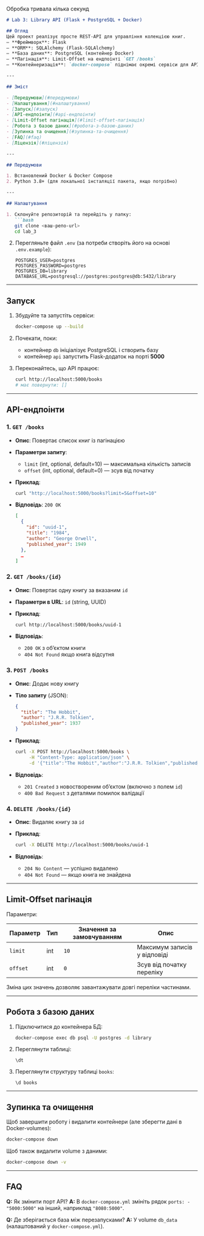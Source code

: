 Обробка тривала кілька секунд


````markdown
# Lab 3: Library API (Flask + PostgreSQL + Docker)

## Огляд
Цей проект реалізує просте REST-API для управління колекцією книг.  
— **Фреймворк**: Flask  
— **ORM**: SQLAlchemy (Flask-SQLAlchemy)  
— **База даних**: PostgreSQL (контейнер Docker)  
— **Пагінація**: Limit-Offset на ендпоінті `GET /books`  
— **Контейнеризація**: `docker-compose` піднімає окремі сервіси для API та БД

---

## Зміст

- [Передумови](#передумови)  
- [Налаштування](#налаштування)  
- [Запуск](#запуск)  
- [API-ендпоінти](#api-ендпоінти)  
- [Limit-Offset пагінація](#limit-offset-пагінація)  
- [Робота з базою даних](#робота-з-базою-даних)  
- [Зупинка та очищення](#зупинка-та-очищення)  
- [FAQ](#faq)  
- [Ліцензія](#ліцензія)  

---

## Передумови

1. Встановлений Docker & Docker Compose  
2. Python 3.8+ (для локальної інсталяції пакета, якщо потрібно)

---

## Налаштування

1. Склонуйте репозиторій та перейдіть у папку:
   ```bash
   git clone <ваш-репо-url>
   cd lab_3
````

2. Перегляньте файл `.env` (за потреби створіть його на основі `.env.example`):

   ```dotenv
   POSTGRES_USER=postgres
   POSTGRES_PASSWORD=postgres
   POSTGRES_DB=library
   DATABASE_URL=postgresql://postgres:postgres@db:5432/library
   ```

---

## Запуск

1. Збудуйте та запустіть сервіси:

   ```bash
   docker-compose up --build
   ```

2. Почекати, поки:

   * контейнер `db` ініціалізує PostgreSQL і створить базу
   * контейнер `api` запустить Flask-додаток на порті **5000**

3. Переконайтесь, що API працює:

   ```bash
   curl http://localhost:5000/books
   # має повернути: []
   ```

---

## API-ендпоінти

### 1. `GET /books`

* **Опис**: Повертає список книг із пагінацією
* **Параметри запиту**:

  * `limit` (int, optional, default=10) — максимальна кількість записів
  * `offset` (int, optional, default=0) — зсув від початку
* **Приклад**:

  ```bash
  curl "http://localhost:5000/books?limit=5&offset=10"
  ```
* **Відповідь**: `200 OK`

  ```json
  [
    {
      "id": "uuid-1",
      "title": "1984",
      "author": "George Orwell",
      "published_year": 1949
    },
    …
  ]
  ```

### 2. `GET /books/{id}`

* **Опис**: Повертає одну книгу за вказаним `id`
* **Параметри в URL**: `id` (string, UUID)
* **Приклад**:

  ```bash
  curl http://localhost:5000/books/uuid-1
  ```
* **Відповідь**:

  * `200 OK` з об’єктом книги
  * `404 Not Found` якщо книга відсутня

### 3. `POST /books`

* **Опис**: Додає нову книгу
* **Тіло запиту** (JSON):

  ```json
  {
    "title": "The Hobbit",
    "author": "J.R.R. Tolkien",
    "published_year": 1937
  }
  ```
* **Приклад**:

  ```bash
  curl -X POST http://localhost:5000/books \
       -H "Content-Type: application/json" \
       -d '{"title":"The Hobbit","author":"J.R.R. Tolkien","published_year":1937}'
  ```
* **Відповідь**:

  * `201 Created` з новоствореним об’єктом (включно з полем `id`)
  * `400 Bad Request` з деталями помилок валідації

### 4. `DELETE /books/{id}`

* **Опис**: Видаляє книгу за `id`
* **Приклад**:

  ```bash
  curl -X DELETE http://localhost:5000/books/uuid-1
  ```
* **Відповідь**:

  * `204 No Content` — успішно видалено
  * `404 Not Found` — якщо книга не знайдена

---

## Limit-Offset пагінація

Параметри:

| Параметр | Тип | Значення за замовчуванням | Опис                         |
| -------- | --- | ------------------------- | ---------------------------- |
| `limit`  | int | `10`                      | Максимум записів у відповіді |
| `offset` | int | `0`                       | Зсув від початку переліку    |

Зміна цих значень дозволяє завантажувати довгі переліки частинами.

---

## Робота з базою даних

1. Підключитися до контейнера БД:

   ```bash
   docker-compose exec db psql -U postgres -d library
   ```
2. Переглянути таблиці:

   ```
   \dt
   ```
3. Переглянути структуру таблиці `books`:

   ```
   \d books
   ```

---

## Зупинка та очищення

Щоб завершити роботу і видалити контейнери (але зберегти дані в Docker-volumes):

```bash
docker-compose down
```

Щоб також видалити volume з даними:

```bash
docker-compose down -v
```

---

## FAQ

**Q:** Як змінити порт API?
**A:** В `docker-compose.yml` змініть рядок `ports: - "5000:5000"` на інший, наприклад `"8080:5000"`.

**Q:** Де зберігається база між перезапусками?
**A:** У volume `db_data` (налаштований у `docker-compose.yml`).
